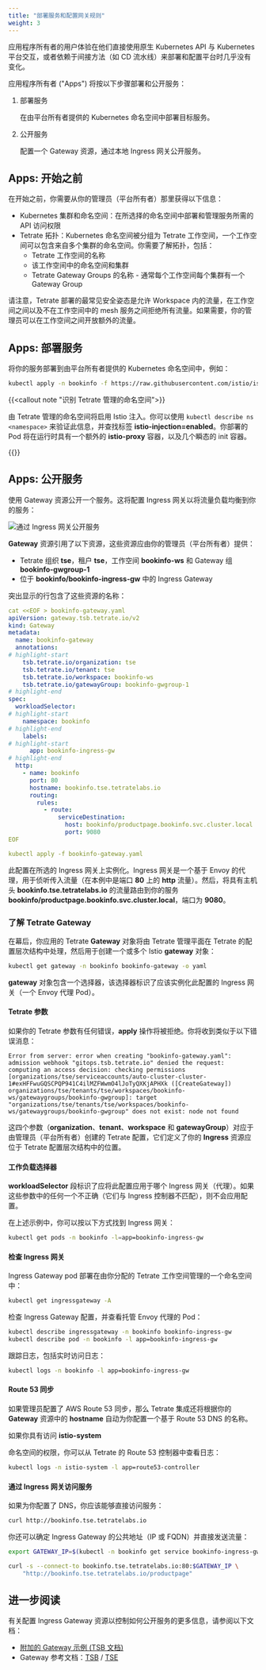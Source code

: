 ```yaml
---
title: "部署服务和配置网关规则"
weight: 3
---
```


应用程序所有者的用户体验在他们直接使用原生 Kubernetes API 与 Kubernetes 平台交互，或者依赖于间接方法（如 CD 流水线）来部署和配置平台时几乎没有变化。

应用程序所有者 ("Apps") 将按以下步骤部署和公开服务：

1. 部署服务

   在由平台所有者提供的 Kubernetes 命名空间中部署目标服务。

2. 公开服务

   配置一个 Gateway 资源，通过本地 Ingress 网关公开服务。

## Apps: 开始之前

在开始之前，你需要从你的管理员（平台所有者）那里获得以下信息：

 * Kubernetes 集群和命名空间：在所选择的命名空间中部署和管理服务所需的 API 访问权限
 * Tetrate 拓扑：Kubernetes 命名空间被分组为 Tetrate 工作空间，一个工作空间可以包含来自多个集群的命名空间。你需要了解拓扑，包括：
   * Tetrate 工作空间的名称
   * 该工作空间中的命名空间和集群
   * Tetrate Gateway Groups 的名称 - 通常每个工作空间每个集群有一个 Gateway Group

请注意，Tetrate 部署的最常见安全姿态是允许 Workspace 内的流量，在工作空间之间以及不在工作空间中的 mesh 服务之间拒绝所有流量。如果需要，你的管理员可以在工作空间之间开放额外的流量。

## Apps: 部署服务

将你的服务部署到由平台所有者提供的 Kubernetes 命名空间中，例如：

```bash
kubectl apply -n bookinfo -f https://raw.githubusercontent.com/istio/istio/master/samples/bookinfo/platform/kube/bookinfo.yaml
```

{{<callout note "识别 Tetrate 管理的命名空间">}}

由 Tetrate 管理的命名空间将启用 Istio 注入。你可以使用 `kubectl describe ns <namespace>` 来验证此信息，并查找标签 **istio-injection=enabled**。你部署的 Pod 将在运行时具有一个额外的 **istio-proxy** 容器，以及几个瞬态的 init 容器。

{{</callout>}}

## Apps: 公开服务

使用 Gateway 资源公开一个服务。这将配置 Ingress 网关以将流量负载均衡到你的服务：

![通过 Ingress 网关公开服务](../images/topology.png)

**Gateway** 资源引用了以下资源，这些资源应由你的管理员（平台所有者）提供：

 * Tetrate 组织 **tse**，租户 **tse**，工作空间 **bookinfo-ws** 和 Gateway 组 **bookinfo-gwgroup-1**
 * 位于 **bookinfo/bookinfo-ingress-gw** 中的 Ingress Gateway

突出显示的行包含了这些资源的名称：

```yaml
cat <<EOF > bookinfo-gateway.yaml
apiVersion: gateway.tsb.tetrate.io/v2
kind: Gateway
metadata:
  name: bookinfo-gateway
  annotations:
# highlight-start
    tsb.tetrate.io/organization: tse
    tsb.tetrate.io/tenant: tse
    tsb.tetrate.io/workspace: bookinfo-ws
    tsb.tetrate.io/gatewayGroup: bookinfo-gwgroup-1
# highlight-end
spec:
  workloadSelector:
# highlight-start
    namespace: bookinfo
# highlight-end
    labels:
# highlight-start
      app: bookinfo-ingress-gw
# highlight-end
  http:
    - name: bookinfo
      port: 80
      hostname: bookinfo.tse.tetratelabs.io
      routing:
        rules:
          - route:
              serviceDestination:
                host: bookinfo/productpage.bookinfo.svc.cluster.local
                port: 9080
EOF

kubectl apply -f bookinfo-gateway.yaml
```

此配置在所选的 Ingress 网关上实例化。Ingress 网关是一个基于 Envoy 的代理，用于侦听传入流量（在本例中是端口 **80** 上的 **http** 流量）。然后，将具有主机头 **bookinfo.tse.tetratelabs.io** 的流量路由到你的服务 **bookinfo/productpage.bookinfo.svc.cluster.local**，端口为 **9080**。

### 了解 Tetrate Gateway

在幕后，你应用的 Tetrate **Gateway** 对象将由 Tetrate 管理平面在 Tetrate 的配置层次结构中处理，然后用于创建一个或多个 Istio **gateway** 对象：

```bash
kubectl get gateway -n bookinfo bookinfo-gateway -o yaml
```

**gateway** 对象包含一个选择器，该选择器标识了应该实例化此配置的 Ingress 网关（一个 Envoy 代理 Pod）。

#### Tetrate 参数

如果你的 Tetrate 参数有任何错误，**apply** 操作将被拒绝。你将收到类似于以下错误消息：

```
Error from server: error when creating "bookinfo-gateway.yaml": admission webhook "gitops.tsb.tetrate.io" denied the request: computing an access decision: checking permissions [organizations/tse/serviceaccounts/auto-cluster-cluster-1#exHFFwuGQSCPQP941C4ilMZFWwmO4lJoTyQXKjAPHXk ([CreateGateway]) organizations/tse/tenants/tse/workspaces/bookinfo-ws/gatewaygroups/bookinfo-gwgroup]: target "organizations/tse/tenants/tse/workspaces/bookinfo-ws/gatewaygroups/bookinfo-gwgroup" does not exist: node not found
```

这四个参数（**organization**、**tenant**、**workspace** 和 **gatewayGroup**）对应于由管理员（平台所有者）创建的 Tetrate 配置，它们定义了你的 **Ingress** 资源应位于 Tetrate 配置层次结构中的位置。

#### 工作负载选择器

**workloadSelector** 段标识了应将此配置应用于哪个 Ingress 网关（代理）。如果这些参数中的任何一个不正确（它们与 Ingress 控制器不匹配），则不会应用配置。

在上述示例中，你可以按以下方式找到 Ingress 网关：

```bash
kubectl get pods -n bookinfo -l=app=bookinfo-ingress-gw
```

#### 检查 Ingress 网关

Ingress Gateway pod 部署在由你分配的 Tetrate 工作空间管理的一个命名空间中：

```bash
kubectl get ingressgateway -A
```

检查 Ingress Gateway 配置，并查看托管 Envoy 代理的 Pod：

```bash
kubectl describe ingressgateway -n bookinfo bookinfo-ingress-gw
kubectl describe pod -n bookinfo -l app=bookinfo-ingress-gw
```

跟踪日志，包括实时访问日志：

```bash
kubectl logs -n bookinfo -l app=bookinfo-ingress-gw
```

#### Route 53 同步

如果管理员配置了 AWS Route 53 同步，那么 Tetrate 集成还将根据你的 **Gateway** 资源中的 **hostname** 自动为你配置一个基于 Route 53 DNS 的名称。

如果你具有访问 **istio-system**

 命名空间的权限，你可以从 Tetrate 的 Route 53 控制器中查看日志：

```bash
kubectl logs -n istio-system -l app=route53-controller
```

#### 通过 Ingress 网关访问服务

如果为你配置了 DNS，你应该能够直接访问服务：

```bash
curl http://bookinfo.tse.tetratelabs.io
```

你还可以确定 Ingress Gateway 的公共地址（IP 或 FQDN）并直接发送流量：

```bash
export GATEWAY_IP=$(kubectl -n bookinfo get service bookinfo-ingress-gw -o jsonpath="{.status.loadBalancer.ingress[0]['hostname','ip']}")

curl -s --connect-to bookinfo.tse.tetratelabs.io:80:$GATEWAY_IP \
    "http://bookinfo.tse.tetratelabs.io/productpage" 
```

## 进一步阅读

有关配置 Ingress Gateway 资源以控制如何公开服务的更多信息，请参阅以下文档：

 * [附加的 Gateway 示例 (TSB 文档)](../..//quickstart/ingress-gateway)
 * Gateway 参考文档：[TSB](https://docs.tetrate.io/service-bridge/refs/tsb/gateway/v2/ingress_gateway) / [TSE](https://docs.tetrate.io/service-express/reference/k8s-api/tsb-crds-gen#gateway)
